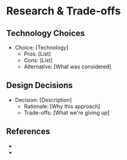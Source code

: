 # Research & Trade-offs

## Technology Choices
- Choice: [Technology]
  - Pros: [List]
  - Cons: [List]
  - Alternative: [What was considered]

## Design Decisions
- Decision: [Description]
  - Rationale: [Why this approach]
  - Trade-offs: [What we're giving up]

## References
- [Resource 1]: [URL/Description]
- [Resource 2]: [URL/Description]
